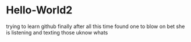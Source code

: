 # Hello-World2
trying to learn github finally after all this time
found one to blow on bet she is listening and texting those uknow whats
